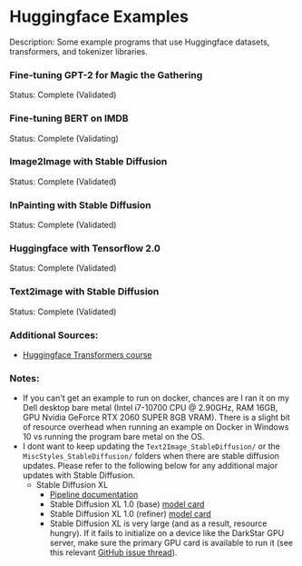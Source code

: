 # Huggingface Examples

Description: Some example programs that use Huggingface datasets, transformers, and tokenizer libraries.


### Fine-tuning GPT-2 for Magic the Gathering
Status: Complete (Validated)


### Fine-tuning BERT on IMDB
Status: Complete (Validating)


### Image2Image with Stable Diffusion
Status: Complete (Validated)


### InPainting with Stable Diffusion
Status: Complete (Validated)


### Huggingface with Tensorflow 2.0
Status: Complete (Validated)


### Text2image with Stable Diffusion
Status: Complete (Validated)


### Additional Sources:
 - [Huggingface Transformers course](https://huggingface.co/course/chapter1/1)

### Notes:
 - If you can't get an example to run on docker, chances are I ran it on my Dell desktop bare metal (Intel i7-10700 CPU @ 2.90GHz, RAM 16GB, GPU Nvidia GeForce RTX 2060 SUPER 8GB VRAM). There is a slight bit of resource overhead when running an example on Docker in Windows 10 vs running the program bare metal on the OS.
 - I dont want to keep updating the `Text2Image_StableDiffusion/` or the `MiscStyles_StableDiffusion/` folders when there are stable diffusion updates. Please refer to the following below for any additional major updates with Stable Diffusion.
	 - Stable Diffusion XL
		 - [Pipeline documentation](https://huggingface.co/docs/diffusers/api/pipelines/stable_diffusion/stable_diffusion_xl)
		 - Stable Diffusion XL 1.0 (base) [model card](https://huggingface.co/stabilityai/stable-diffusion-xl-base-1.0)
		 - Stable Diffusion XL 1.0 (refiner) [model card](https://huggingface.co/stabilityai/stable-diffusion-xl-refiner-1.0)
		 - Stable Diffusion XL is very large (and as a result, resource hungry). If it fails to initialize on a device like the DarkStar GPU server, make sure the primary GPU card is available to run it (see this relevant [GitHub issue thread](https://github.com/AUTOMATIC1111/stable-diffusion-webui/discussions/11685)).